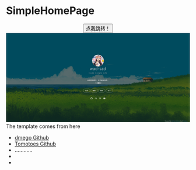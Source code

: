 # SimpleHomePage

<div align="center">
  <a href="https://wad-sad.github.io">
    <button>点我跳转！</button>
  </a>
</div>
<img
  src="https://raw.githubusercontent.com/wad-sad/wad-sad.github.io/main/assets/img/image1.png"
/>

<div>
  The template comes from here
  <ul>
    <li>
      <a href="https://github.com/dmego/home.github.io"> dmego Github </a>
    </li>
    <li>
      <a href="https://github.com/Tomotoes/HomePage"> Tomotoes Github </a>
    </li>
    <li>…………</li>
    <li></li>
    <li></li>
  </ul>
</div>

